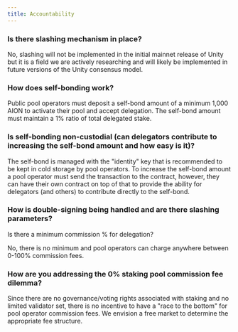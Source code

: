```yaml
---
title: Accountability
---
```


### Is there slashing mechanism in place?

No, slashing will not be implemented in the initial mainnet release of Unity but it is a field we are actively researching and will likely be implemented in future versions of the Unity consensus model. 

### How does self-bonding work?

Public pool operators must deposit a self-bond amount of a minimum 1,000 AION to activate their pool and accept delegation. The self-bond amount must maintain a 1% ratio of total delegated stake. 

### Is self-bonding non-custodial (can delegators contribute to increasing the self-bond amount and how easy is it)?

The self-bond is managed with the "identity" key that is recommended to be kept in cold storage by pool operators. To increase the self-bond amount a pool operator must send the transaction to the contract, however, they can have their own contract on top of that to provide the ability for delegators (and others) to contribute directly to the self-bond. 

### How is double-signing being handled and are there slashing parameters?
Is there a minimum commission % for delegation?

No, there is no minimum and pool operators can charge anywhere between 0-100% commission fees. 

### How are you addressing the 0% staking pool commission fee dilemma?

Since there are no governance/voting rights associated with staking and no limited validator set, there is no incentive to have a "race to the bottom" for pool operator commission fees. We envision a free market to determine the appropriate fee structure.
